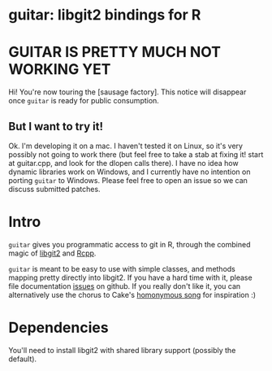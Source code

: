 # guitar: libgit2 bindings for R

# GUITAR IS PRETTY MUCH NOT WORKING YET

Hi! You're now touring the [sausage factory]. This notice will disappear
once `guitar` is ready for public consumption.

## But I want to try it!

Ok. I'm developing it on a mac. I haven't tested it on Linux, so it's
very possibly not going to work there (but feel free to take a stab at
fixing it! start at guitar.cpp, and look for the dlopen calls there).
I have no idea how dynamic libraries work on Windows, and I currently
have no intention on porting `guitar` to Windows. Please feel free to
open an issue so we can discuss submitted patches.

# Intro

`guitar` gives you programmatic access to git in R, through the
combined magic of [libgit2](http://github.com/libgit2/libgit2/) and
[Rcpp](http://dirk.eddelbuettel.com/code/rcpp.html).

`guitar` is meant to be easy to use with simple classes, and methods
mapping pretty directly into libgit2. If you have a hard time with it,
please file documentation [issues](http://github.com/cscheid/guitar/issues) on github. If you really don't
like it, you can alternatively use the chorus to Cake's 
[homonymous song](http://www.lyricsfreak.com/c/cake/guitar_20026676.html) for
inspiration :)

# Dependencies

You'll need to install libgit2 with shared library support (possibly
the default).
